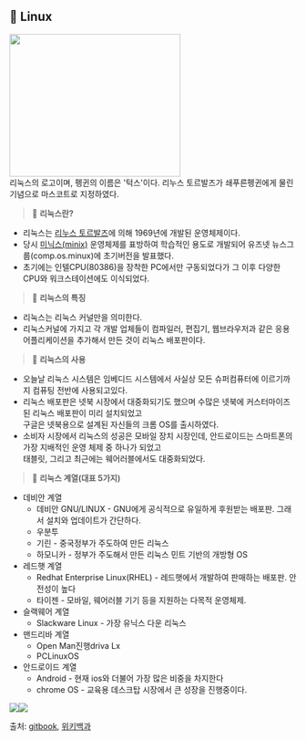 ## 📄 Linux

<img src="https://user-images.githubusercontent.com/114068529/199656650-d9237a1f-e647-4b3f-9f88-20ebee11cabb.jpg"
     width=300 height=250><br>
리눅스의 로고이며, 펭귄의 이름은 '턱스'이다. 리누스 토르발즈가 쇄푸른펭귄에게 물린 기념으로 마스코트로 지정하였다.
     
> 📗 <b>리눅스란?</b>
- 리눅스는 [리누스 토르발즈](https://github.com/amlslt/git-study/blob/main/%EB%A6%AC%EB%88%84%EC%8A%A4%20%ED%86%A0%EB%B0%9C%EC%A6%88.md)에 의해 1969년에 개발된 운영체제이다.
- 당시 [미닉스(minix)](https://github.com/amlslt/git-study/blob/main/minix.md) 운영체제를 표방하여 학습적인 용도로 개발되어 유즈넷 뉴스그룹(comp.os.minux)에 초기버전을 발표했다. 
- 초기에는 인텔CPU(80386)을 장착한 PC에서만 구동되었다가 그 이후 다양한 CPU와 워크스테이션에도 이식되었다.

> 📘 <b>리눅스의 특징</b>
- 리눅스는 리눅스 커널만을 의미한다.
- 리눅스커널에 가지고 각 개발 업체들이 컴파일러, 편집기, 웹브라우저과 같은 응용 어플리케이션을 추가해서 만든 것이 리눅스 배포판이다.

> 📘 <b>리눅스의 사용</b>
- 오늘날 리눅스 시스템은 임베디드 시스템에서 사실상 모든 슈퍼컴퓨터에 이르기까지 컴퓨팅 전반에 사용되고있다.
- 리눅스 배포판은 넷북 시장에서 대중화되기도 했으며 수많은 넷북에 커스터마이즈된 리눅스 배포판이 미리 설치되었고 <br>구글은 넷북용으로 설계된 자신들의 크롬 OS를 출시하였다.
- 소비자 시장에서 리눅스의 성공은 모바일 장치 시장인데, 안드로이드는 스마트폰의 가장 지배적인 운영 체제 중 하나가 되었고 <br>태블릿, 그리고 최근에는 웨어러블에서도 대중화되었다.

> 📘 <b>리눅스 계열(대표 5가지)</b>
- 데비안 계열
     - 데비안 GNU/LINUX - GNU에게 공식적으로 유일하게 후원받는 배포판. 그래서 설치와 업데이트가 간단하다.
     - 우분투
     - 기린 - 중국정부가 주도하여 만든 리눅스
     - 하모니카 - 정부가 주도해서 만든 리눅스 민트 기반의 개방형 OS
- 레드햇 계열
     - Redhat Enterprise Linux(RHEL) - 레드햇에서 개발하여 판매하는 배포판. 안전성이 높다
     - 타이젠 - 모바일, 웨어러블 기기 등을 지원하는 다목적 운영체제.
- 슬랙웨어 계열
     - Slackware Linux - 가장 유닉스 다운 리눅스
- 맨드리바 계열
     - Open Man진행driva Lx
     - PCLinuxOS
- 안드로이드 계열
     - Android - 현재 ios와 더불어 가장 많은 비중을 차지한다
     - chrome OS - 교육용 데스크탑 시장에서 큰 성장을 진행중이다.
 
<img src="https://user-images.githubusercontent.com/101091207/202621670-126989dc-9b41-4a12-ab4f-6e633a0dd129.PNG"><img src="https://user-images.githubusercontent.com/101091207/202622110-980e5779-e72c-4e94-9c4d-6aef132356a8.PNG">

출처: [gitbook](https://red04.gitbooks.io/red04-opensource/content/c624-d508-c18c-c2a4-b97c-c774-c6a9-d55c-c18c-d504-d2b8-c6e8-c5b4/1c624-d508-c18c-c2a4-c18c-d504-d2b8-c6e8-c5b4-c0ac-b840.html), [위키백과](https://ko.wikipedia.org/wiki/%EB%A6%AC%EB%88%85%EC%8A%A4)

